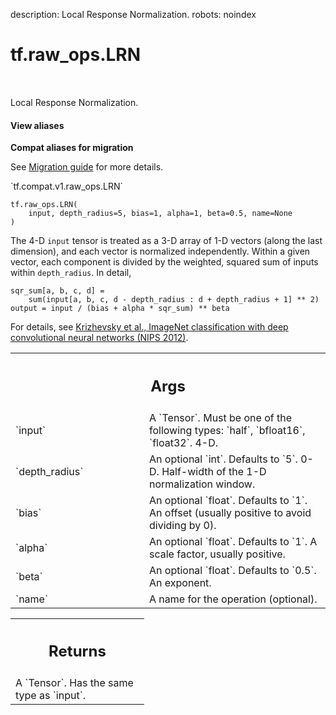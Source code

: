 description: Local Response Normalization.
robots: noindex

# tf.raw_ops.LRN

<!-- Insert buttons and diff -->

<table class="tfo-notebook-buttons tfo-api nocontent" align="left">

</table>



Local Response Normalization.


<section class="expandable">
  <h4 class="showalways">View aliases</h4>
  <p>
<b>Compat aliases for migration</b>
<p>See
<a href="https://www.tensorflow.org/guide/migrate">Migration guide</a> for
more details.</p>
<p>`tf.compat.v1.raw_ops.LRN`</p>
</p>
</section>

<pre class="devsite-click-to-copy prettyprint lang-py tfo-signature-link">
<code>tf.raw_ops.LRN(
    input, depth_radius=5, bias=1, alpha=1, beta=0.5, name=None
)
</code></pre>



<!-- Placeholder for "Used in" -->

The 4-D `input` tensor is treated as a 3-D array of 1-D vectors (along the last
dimension), and each vector is normalized independently.  Within a given vector,
each component is divided by the weighted, squared sum of inputs within
`depth_radius`.  In detail,

    sqr_sum[a, b, c, d] =
        sum(input[a, b, c, d - depth_radius : d + depth_radius + 1] ** 2)
    output = input / (bias + alpha * sqr_sum) ** beta

For details, see [Krizhevsky et al., ImageNet classification with deep
convolutional neural networks (NIPS 2012)](http://papers.nips.cc/paper/4824-imagenet-classification-with-deep-convolutional-neural-networks).

<!-- Tabular view -->
 <table class="responsive fixed orange">
<colgroup><col width="214px"><col></colgroup>
<tr><th colspan="2"><h2 class="add-link">Args</h2></th></tr>

<tr>
<td>
`input`<a id="input"></a>
</td>
<td>
A `Tensor`. Must be one of the following types: `half`, `bfloat16`, `float32`.
4-D.
</td>
</tr><tr>
<td>
`depth_radius`<a id="depth_radius"></a>
</td>
<td>
An optional `int`. Defaults to `5`.
0-D.  Half-width of the 1-D normalization window.
</td>
</tr><tr>
<td>
`bias`<a id="bias"></a>
</td>
<td>
An optional `float`. Defaults to `1`.
An offset (usually positive to avoid dividing by 0).
</td>
</tr><tr>
<td>
`alpha`<a id="alpha"></a>
</td>
<td>
An optional `float`. Defaults to `1`.
A scale factor, usually positive.
</td>
</tr><tr>
<td>
`beta`<a id="beta"></a>
</td>
<td>
An optional `float`. Defaults to `0.5`. An exponent.
</td>
</tr><tr>
<td>
`name`<a id="name"></a>
</td>
<td>
A name for the operation (optional).
</td>
</tr>
</table>



<!-- Tabular view -->
 <table class="responsive fixed orange">
<colgroup><col width="214px"><col></colgroup>
<tr><th colspan="2"><h2 class="add-link">Returns</h2></th></tr>
<tr class="alt">
<td colspan="2">
A `Tensor`. Has the same type as `input`.
</td>
</tr>

</table>

